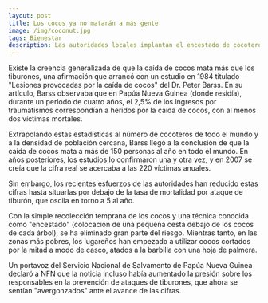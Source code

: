```yaml
---
layout: post
title: Los cocos ya no matarán a más gente
image: /img/coconut.jpg
tags: Bienestar
description: Las autoridades locales implantan el encestado de cocoteros.
---
```


Existe la creencia generalizada de que la caída de cocos mata más que los tiburones, una afirmación que arrancó con un estudio en 1984 titulado "Lesiones provocadas por la caída de cocos" del Dr. Peter Barss. En su artículo, Barss observaba que en Papúa Nueva Guinea (donde residía), durante un periodo de cuatro años, el 2,5% de los ingresos por traumatismos correspondían a heridos por la caída de cocos, con al menos dos víctimas mortales.

Extrapolando estas estadísticas al número de cocoteros de todo el mundo y a la densidad de población cercana, Barss llegó a la conclusión de que la caída de cocos mata a más de 150 personas al año en todo el mundo. En años posteriores, los estudios lo confirmaron una y otra vez, y en 2007 se creía que la cifra real se acercaba a las 220 víctimas anuales.

Sin embargo, los recientes esfuerzos de las autoridades han reducido estas cifras hasta situarlas por debajo de la tasa de mortalidad por ataque de tiburón, que oscila en torno a 5 al año.

Con la simple recolección temprana de los cocos y una técnica conocida como "encestado" (colocación de una pequeña cesta debajo de los cocos de cada árbol), se ha eliminado gran parte del riesgo. Mientras tanto, en las zonas más pobres, los lugareños han empezado a utilizar cocos cortados por la mitad a modo de casco, atados a la barbilla con una hoja de palmera.

Un portavoz del Servicio Nacional de Salvamento de Papúa Nueva Guinea declaró a NFN que la noticia incluso había aumentado la presión sobre los responsables en la prevención de ataques de tiburones, que ahora se sentían "avergonzados" ante el avance de las cifras.
